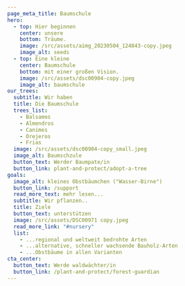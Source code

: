 ```yaml
---
page_meta_title: Baumschule
hero:
  - top: Hier beginnen
    center: unsere
    bottom: Träume.
    image: /src/assets/aimg_20230504_124843-copy.jpeg
    image_alt: seeds
  - top: Eine kleine
    center: Baumschule
    bottom: mit einer großen Vision.
    image: /src/assets/dsc00904-copy.jpeg
    image_alt: baumschule
our_trees:
  subtitle: Wir haben
  title: Die Baumschule
  trees_list:
    - Balsamos
    - Almendros
    - Canimes
    - Orejeros
    - Frias
  image: /src/assets/dsc00904-copy_small.jpeg
  image_alt: Baumschzule
  button_text: Werder Baumpate/in
  button_link: plant-and-protect/adopt-a-tree
goals:
  image_alt: kleines Obstbäumchen ("Wasser-Birne")
  button_link: /support
  read_more_text: mehr lesen...
  subtitle: Wir pflanzen..
  title: Ziele
  button_text: unterstützen
  image: /src/assets/DSC00971 copy.jpeg
  read_more_link: "#nursery"
  list:
    - ...regional und weltweit bedrohte Arten
    - ...alternative, schneller wachsende Bauholz-Arten
    - ...Obstbäume in allen Varianten
cta_center:
  button_text: Werde waldwächter/in
  button_link: /plant-and-protect/forest-guardian
---
```

